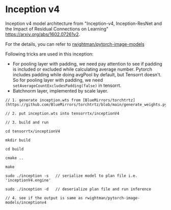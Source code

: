 # Inception v4

Inception v4 model architecture from "Inception-v4, Inception-ResNet and the Impact of Residual Connections on Learning" <https://arxiv.org/abs/1602.07261v2>.

For the details, you can refer to [rwightman/pytorch-image-models](https://github.com/rwightman/pytorch-image-models/blob/master/timm/models/inception_v4.py)

Following tricks are used in this inception:

- For pooling layer with padding, we need pay attention to see if padding is included or excluded while calculating average number. Pytorch includes padding while doing avgPool by default, but Tensorrt doesn't. So for pooling layer with padding, we need `setAverageCountExcludesPadding(false)` in tensorrt.
- Batchnorm layer, implemented by scale layer.

```
// 1. generate inception.wts from [BlueMirrors/torchtrtz](https://github.com/BlueMirrors/torchtrtz/blob/main/generate_weights.py)

// 2. put inception.wts into tensorrtx/inceptionV4

// 3. build and run

cd tensorrtx/inceptionV4

mkdir build

cd build

cmake ..

make

sudo ./inception -s   // serialize model to plan file i.e. 'inceptionV4.engine'

sudo ./inception -d   // deserialize plan file and run inference

// 4. see if the output is same as rwightman/pytorch-image-models/inceptionv4
```


